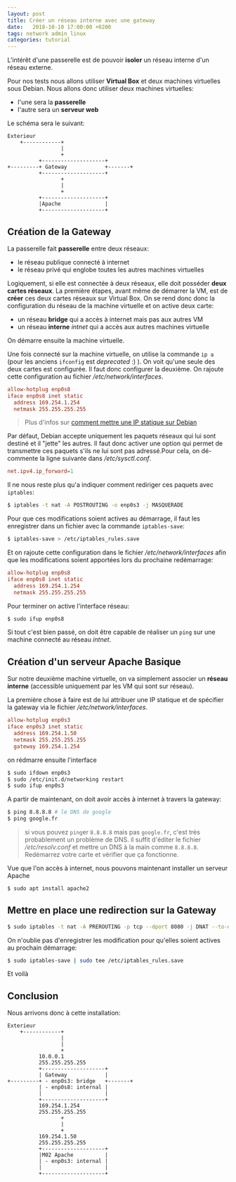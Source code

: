 ```yaml
---
layout: post
title: Créer un réseau interne avec une gateway
date:   2018-10-10 17:00:00 +0200
tags: network admin linux
categories: tutorial
---
```


L’intérêt d'une passerelle est de pouvoir **isoler** un réseau interne d'un réseau externe.

Pour nos tests nous allons utiliser **Virtual Box** et deux machines virtuelles sous Debian. Nous allons donc utiliser deux machines virtuelles:

- l'une sera la **passerelle**
- l'autre sera un **serveur web**

Le schéma sera le suivant:

~~~
Exterieur
    +------------+
                 |
                 +
          +--------------------+
+---------+ Gateway            +-------+
          +--------------------+
                 +
                 |
                 +
          +--------------------+
          |Apache              |
          +--------------------+
~~~


## Création de la Gateway

La passerelle fait **passerelle** entre deux réseaux:

- le réseau publique connecté à internet
- le réseau privé qui englobe toutes les autres machines virtuelles

Logiquement, si elle est connectée à deux réseaux, elle doit posséder **deux cartes réseaux**. La première étapes, avant même de démarrer la VM, est de **créer** ces deux cartes réseaux sur Virtual Box. On se rend donc donc la configuration du réseau de la machine virtuelle et on active deux carte:

- un réseau **bridge** qui a accès à internet mais pas aux autres VM
- un réseau **interne** _intnet_ qui a accès aux autres machines virtuelle

On démarre ensuite la machine virtuelle.

Une fois connecté sur la machine virtuelle, on utilise la commande `ip a` (pour les anciens `ifconfig` est _deprecated_ :) ). On voit qu'une seule des deux cartes est configurée. Il faut donc configurer la deuxième. On rajoute cette configuration au fichier _/etc/network/interfaces_.

~~~conf
allow-hotplug enp0s8
iface enp0s8 inet static
  address 169.254.1.254
  netmask 255.255.255.255
~~~

> Plus d'infos sur [comment mettre une IP statique sur Debian](https://linuxconfig.org/how-to-setup-a-static-ip-address-on-debian-linux)

Par défaut, Debian accepte uniquement les paquets réseaux qui lui sont destiné et il "jette" les autres. Il faut donc activer une option qui permet de transmettre ces paquets s'ils ne lui sont pas adressé.Pour cela, on dé-commente la ligne suivante dans _/etc/sysctl.conf_.

~~~conf
net.ipv4.ip_forward=1
~~~

Il ne nous reste plus qu'a indiquer comment rediriger ces paquets avec `iptables`:

~~~bash
$ iptables -t nat -A POSTROUTING -o enp0s3 -j MASQUERADE
~~~

Pour que ces modifications soient actives au démarrage, il faut les enregistrer dans un fichier avec la commande `iptables-save`:

~~~bash
$ iptables-save > /etc/iptables_rules.save
~~~

Et on rajoute cette configuration dans le fichier _/etc/network/interfaces_ afin que les modifications soient apportées lors du prochaine redémarrage:

~~~conf
allow-hotplug enp0s8
iface enp0s8 inet static
  address 169.254.1.254
  netmask 255.255.255.255
~~~

Pour terminer on active l'interface réseau:

~~~bash
$ sudo ifup enp0s8
~~~

Si tout c'est bien passé, on doit être capable de réaliser un `ping` sur une machine connecté au réseau _intnet_.

## Création d'un serveur Apache Basique

Sur notre deuxième machine virtuelle, on va simplement associer un **réseau interne** (accessible uniquement par les VM qui sont sur réseau).

La première chose à faire est de lui attribuer une IP statique et de spécifier la gateway via le fichier _/etc/network/interfaces_.

~~~conf
allow-hotplug enp0s3
iface enp0s3 inet static
  address 169.254.1.50
  netmask 255.255.255.255
  gateway 169.254.1.254
~~~

on rédmarre ensuite l'interface

~~~bash
$ sudo ifdown enp0s3
$ sudo /etc/init.d/networking restart
$ sudo ifup enp0s3
~~~

A partir de maintenant, on doit avoir accès à internet à travers la gateway:

~~~bash
$ ping 8.8.8.8 # le DNS de google
$ ping google.fr
~~~

> si vous pouvez `ping`er `8.8.8.8` mais pas `google.fr`, c'est très probablement un problème de DNS. il suffit d'éditer le fichier _/etc/resolv.conf_ et mettre un DNS à la main comme `8.8.8.8`. Redémarrez votre carte et vérifier que ça fonctionne.

Vue que l'on accès à internet, nous pouvons maintenant installer un serveur Apache

~~~bash
$ sudo apt install apache2
~~~

## Mettre en place une redirection sur la Gateway

~~~bash
$ sudo iptables -t nat -A PREROUTING -p tcp --dport 8080 -j DNAT --to-destination 169.254.1.50:80
~~~

On n'oublie pas d'enregistrer les modification pour qu'elles soient actives au prochain démarrage:

~~~bash
$ sudo iptables-save | sudo tee /etc/iptables_rules.save
~~~

Et voilà


## Conclusion

Nous arrivons donc à cette installation:

~~~
Exterieur
    +------------+
                 |
                 |
                 +
          10.0.0.1
          255.255.255.255
          +--------------------+
          | Gateway            |
+---------+ - enp0s3: bridge   +-------+
          | - enp0s8: internal |
          |                    |
          +--------------------+
          169.254.1.254
          255.255.255.255
                 +
                 |
                 +
          169.254.1.50
          255.255.255.255
          +--------------------+
          |M02 Apache          |
          | - enp0s3: internal |
          |                    |
          +--------------------+
~~~
